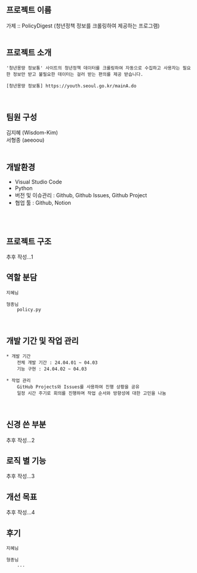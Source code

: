 ## 프로젝트 이름
가제 :: PolicyDigest (청년정책 정보를 크롤링하여 제공하는 프로그램)
<br>
<br>


## 프로젝트 소개

    '청년몽땅 정보통' 사이트의 청년정책 데이터를 크롤링하여 자동으로 수집하고 사용자는 필요한 정보만 받고 불필요한 데이터는 걸러 받는 편의를 제공 받습니다.
    
    [청년몽땅 정보통] https://youth.seoul.go.kr/mainA.do
<br>    

## 팀원 구성
김지혜 (Wisdom-Kim)<br>
서형종 (aeeoou)
<br>
<br>

## 개발환경
* Visual Studio Code<br>
* Python<br>
* 버전 및 이슈관리 : Github, Github Issues, Github Project<br>
* 협업 툴 : Github, Notion<br>
<br>
<br>


## 프로젝트 구조
추후 작성...1
<br>

## 역할 분담
    지혜님

    형종님
        policy.py
<br>

## 개발 기간 및 작업 관리
    * 개발 기간
        전체 개발 기간 : 24.04.01 ~ 04.03
        기능 구현 : 24.04.02 ~ 04.03
    
    * 작업 관리
        GitHub Projects와 Issues를 사용하여 진행 상황을 공유
        일정 시간 주기로 회의를 진행하며 작업 순서와 방향성에 대한 고민을 나눔
<br>

## 신경 쓴 부분
추후 작성...2
<br>

## 로직 별 기능
추후 작성...3
<br>

## 개선 목표
추후 작성...4
<br>

## 후기
    지혜님

    형종님
        ...
